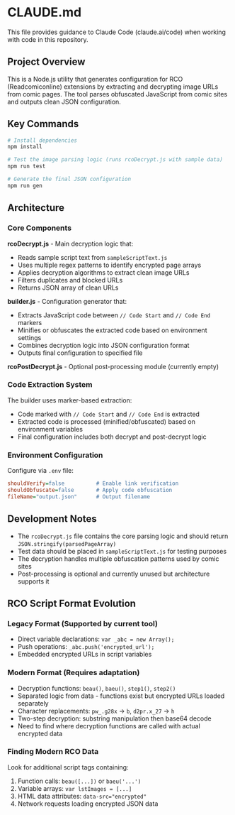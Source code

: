 # CLAUDE.md

This file provides guidance to Claude Code (claude.ai/code) when working with code in this repository.

## Project Overview

This is a Node.js utility that generates configuration for RCO (Readcomiconline) extensions by extracting and decrypting image URLs from comic pages. The tool parses obfuscated JavaScript from comic sites and outputs clean JSON configuration.

## Key Commands

```bash
# Install dependencies
npm install

# Test the image parsing logic (runs rcoDecrypt.js with sample data)
npm run test

# Generate the final JSON configuration
npm run gen
```

## Architecture

### Core Components

**rcoDecrypt.js** - Main decryption logic that:
- Reads sample script text from `sampleScriptText.js`
- Uses multiple regex patterns to identify encrypted page arrays
- Applies decryption algorithms to extract clean image URLs
- Filters duplicates and blocked URLs
- Returns JSON array of clean URLs

**builder.js** - Configuration generator that:
- Extracts JavaScript code between `// Code Start` and `// Code End` markers
- Minifies or obfuscates the extracted code based on environment settings
- Combines decryption logic into JSON configuration format
- Outputs final configuration to specified file

**rcoPostDecrypt.js** - Optional post-processing module (currently empty)

### Code Extraction System

The builder uses marker-based extraction:
- Code marked with `// Code Start` and `// Code End` is extracted
- Extracted code is processed (minified/obfuscated) based on environment variables
- Final configuration includes both decrypt and post-decrypt logic

### Environment Configuration

Configure via `.env` file:
```ini
shouldVerify=false          # Enable link verification
shouldObfuscate=false       # Apply code obfuscation
fileName="output.json"      # Output filename
```

## Development Notes

- The `rcoDecrypt.js` file contains the core parsing logic and should return `JSON.stringify(parsedPageArray)`
- Test data should be placed in `sampleScriptText.js` for testing purposes
- The decryption handles multiple obfuscation patterns used by comic sites
- Post-processing is optional and currently unused but architecture supports it

## RCO Script Format Evolution

### Legacy Format (Supported by current tool)
- Direct variable declarations: `var _abc = new Array();`
- Push operations: `_abc.push('encrypted_url');`
- Embedded encrypted URLs in script variables

### Modern Format (Requires adaptation)
- Decryption functions: `beau()`, `baeu()`, `step1()`, `step2()`
- Separated logic from data - functions exist but encrypted URLs loaded separately
- Character replacements: `pw_.g28x` → `b`, `d2pr.x_27` → `h`
- Two-step decryption: substring manipulation then base64 decode
- Need to find where decryption functions are called with actual encrypted data

### Finding Modern RCO Data
Look for additional script tags containing:
1. Function calls: `beau([...])` or `baeu('...')`
2. Variable arrays: `var lstImages = [...]`
3. HTML data attributes: `data-src="encrypted"`
4. Network requests loading encrypted JSON data